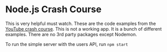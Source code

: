 # Node.js Crash Course

This is very helpful must watch. These are the code examples from the [YouTube crash course](https://youtu.be/32M1al-Y6Ag). This is not a working app. It is a bunch of different examples. There are no 3rd party packages except Nodemon.

To run the simple server with the users API, run `npm start`
